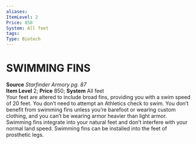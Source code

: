 ```yaml
---
aliases: 
ItemLevel: 2
Price: 850
System: All feet
tags: 
Type: Biotech
---
```

# SWIMMING FINS
**Source** _Starfinder Armory pg. 87_  
**Item Level** 2; **Price** 850; **System** All feet  
Your feet are altered to include broad fins, providing you with a swim speed of 20 feet. You don’t need to attempt an Athletics check to swim. You don’t benefit from swimming fins unless you’re barefoot or wearing custom clothing, and you can’t be wearing armor heavier than light armor. Swimming fins integrate into your natural feet and don’t interfere with your normal land speed. Swimming fins can be installed into the feet of prosthetic legs.